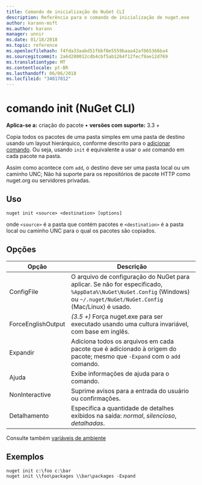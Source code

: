```yaml
---
title: Comando de inicialização do NuGet CLI
description: Referência para o comando de inicialização de nuget.exe
author: karann-msft
ms.author: karann
manager: unnir
ms.date: 01/18/2018
ms.topic: reference
ms.openlocfilehash: f4fda33aabd51fbbf0e5559baaa42af065366ba4
ms.sourcegitcommit: 2a6d200012cdb4cbf5ab1264f12fecf9ae12d769
ms.translationtype: MT
ms.contentlocale: pt-BR
ms.lasthandoff: 06/06/2018
ms.locfileid: "34817812"
---
```

# <a name="init-command-nuget-cli"></a>comando init (NuGet CLI)

**Aplica-se a:** criação do pacote &bullet; **versões com suporte:** 3.3 +

Copia todos os pacotes de uma pasta simples em uma pasta de destino usando um layout hierárquico, conforme descrito para o [adicionar comando](cli-ref-add.md). Ou seja, usando `init` é equivalente a usar o `add` comando em cada pacote na pasta.

Assim como acontece com `add`, o destino deve ser uma pasta local ou um caminho UNC; Não há suporte para os repositórios de pacote HTTP como nuget.org ou servidores privadas.

## <a name="usage"></a>Uso

```cli
nuget init <source> <destination> [options]
```

onde `<source>` é a pasta que contém pacotes e `<destination>` é a pasta local ou caminho UNC para o qual os pacotes são copiados.

## <a name="options"></a>Opções

| Opção | Descrição |
| --- | --- |
| ConfigFile | O arquivo de configuração do NuGet para aplicar. Se não for especificado, `%AppData%\NuGet\NuGet.Config` (Windows) ou `~/.nuget/NuGet/NuGet.Config` (Mac/Linux) é usado.|
| ForceEnglishOutput | *(3.5 +)*  Força nuget.exe para ser executado usando uma cultura invariável, com base em inglês. |
| Expandir | Adiciona todos os arquivos em cada pacote que é adicionado à origem do pacote; mesmo que `-Expand` com o `add` comando. |
| Ajuda | Exibe informações de ajuda para o comando. |
| NonInteractive | Suprime avisos para a entrada do usuário ou confirmações. |
| Detalhamento | Especifica a quantidade de detalhes exibidos na saída: *normal*, *silencioso*, *detalhadas*. |

Consulte também [variáveis de ambiente](cli-ref-environment-variables.md)

## <a name="examples"></a>Exemplos

```cli
nuget init c:\foo c:\bar
nuget init \\foo\packages \\bar\packages -Expand
```
